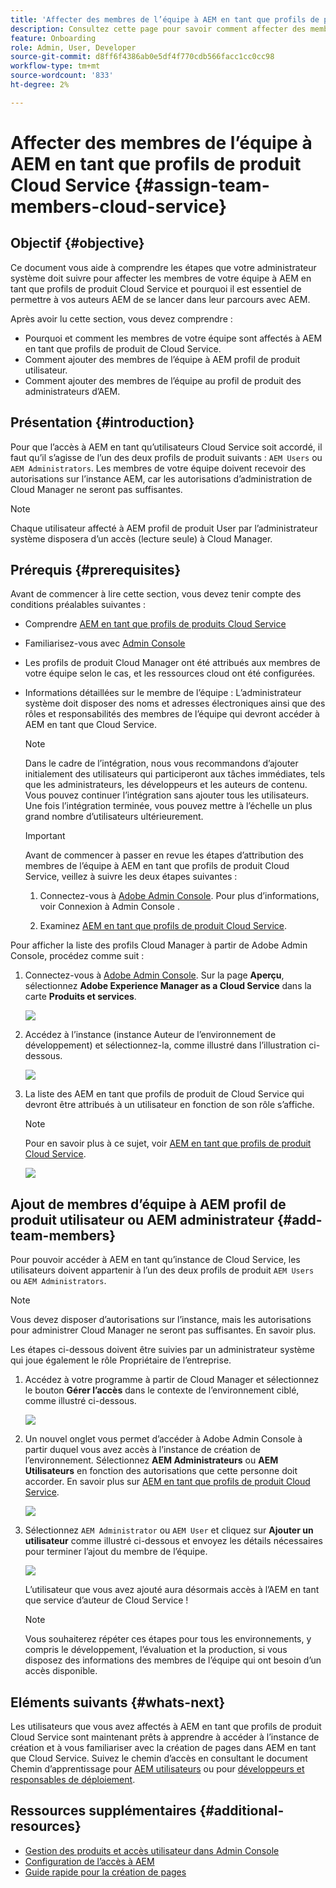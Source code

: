 ```yaml
---
title: 'Affecter des membres de l’équipe à AEM en tant que profils de produit Cloud Service '
description: Consultez cette page pour savoir comment affecter des membres de l’équipe à AEM en tant que profils de produit Cloud Service
feature: Onboarding
role: Admin, User, Developer
source-git-commit: d8ff6f4386ab0e5df4f770cdb566facc1cc0cc98
workflow-type: tm+mt
source-wordcount: '833'
ht-degree: 2%

---
```



# Affecter des membres de l’équipe à AEM en tant que profils de produit Cloud Service {#assign-team-members-cloud-service}

## Objectif {#objective}

Ce document vous aide à comprendre les étapes que votre administrateur système doit suivre pour affecter les membres de votre équipe à AEM en tant que profils de produit Cloud Service et pourquoi il est essentiel de permettre à vos auteurs AEM de se lancer dans leur parcours avec AEM.

Après avoir lu cette section, vous devez comprendre :

* Pourquoi et comment les membres de votre équipe sont affectés à AEM en tant que profils de produit de Cloud Service.
* Comment ajouter des membres de l’équipe à AEM profil de produit utilisateur.
* Comment ajouter des membres de l’équipe au profil de produit des administrateurs d’AEM.


## Présentation {#introduction}

Pour que l’accès à AEM en tant qu’utilisateurs Cloud Service soit accordé, il faut qu’il s’agisse de l’un des deux profils de produit suivants :  `AEM Users` ou `AEM Administrators`. Les membres de votre équipe doivent recevoir des autorisations sur l’instance AEM, car les autorisations d’administration de Cloud Manager ne seront pas suffisantes.

>[!NOTE]
>Chaque utilisateur affecté à AEM profil de produit User par l’administrateur système disposera d’un accès (lecture seule) à Cloud Manager.

## Prérequis {#prerequisites}

Avant de commencer à lire cette section, vous devez tenir compte des conditions préalables suivantes :

* Comprendre [AEM en tant que profils de produits Cloud Service](https://experienceleague.adobe.com/docs/experience-manager-cloud-service/onboarding/onboarding-concepts/aem-cs-team-product-profiles.html?lang=en#aem-product-profiles)
* Familiarisez-vous avec [Admin Console](https://experienceleague.adobe.com/docs/experience-manager-cloud-service/onboarding/onboarding-concepts/admin-console.html?lang=en)
* Les profils de produit Cloud Manager ont été attribués aux membres de votre équipe selon le cas, et les ressources cloud ont été configurées.
* Informations détaillées sur le membre de l’équipe : L’administrateur système doit disposer des noms et adresses électroniques ainsi que des rôles et responsabilités des membres de l’équipe qui devront accéder à AEM en tant que Cloud Service.

   >[!NOTE]
   >Dans le cadre de l’intégration, nous vous recommandons d’ajouter initialement des utilisateurs qui participeront aux tâches immédiates, tels que les administrateurs, les développeurs et les auteurs de contenu. Vous pouvez continuer l’intégration sans ajouter tous les utilisateurs. Une fois l’intégration terminée, vous pouvez mettre à l’échelle un plus grand nombre d’utilisateurs ultérieurement.


   >[!IMPORTANT]
   >Avant de commencer à passer en revue les étapes d’attribution des membres de l’équipe à AEM en tant que profils de produit Cloud Service, veillez à suivre les deux étapes suivantes :
   >
   >1. Connectez-vous à [Adobe Admin Console](https://experienceleague.adobe.com/docs/experience-manager-cloud-service/onboarding/onboarding-concepts/admin-console.html?lang=en). Pour plus d’informations, voir Connexion à Admin Console .
   >
   >1. Examinez [AEM en tant que profils de produit Cloud Service](https://experienceleague.adobe.com/docs/experience-manager-cloud-service/onboarding/onboarding-concepts/aem-cs-team-product-profiles.html?lang=en#aem-product-profiles).


Pour afficher la liste des profils Cloud Manager à partir de Adobe Admin Console, procédez comme suit :

1. Connectez-vous à [Adobe Admin Console](https://adminconsole.adobe.com/). Sur la page **Aperçu**, sélectionnez **Adobe Experience Manager as a Cloud Service** dans la carte **Produits et services**.

   ![](/help/journey-onboarding/assets/assign-team1.png)

1. Accédez à l’instance (instance Auteur de l’environnement de développement) et sélectionnez-la, comme illustré dans l’illustration ci-dessous.

   ![](/help/journey-onboarding/assets/cloud-profiles-1.png)


1. La liste des AEM en tant que profils de produit de Cloud Service qui devront être attribués à un utilisateur en fonction de son rôle s’affiche.

   >[!NOTE]
   >Pour en savoir plus à ce sujet, voir [AEM en tant que profils de produit Cloud Service](https://experienceleague.adobe.com/docs/experience-manager-cloud-service/onboarding/onboarding-concepts/aem-cs-team-product-profiles.html?lang=en#aem-product-profiles).

   ![](/help/journey-onboarding/assets/cloud-profiles-2.png)


## Ajout de membres d’équipe à AEM profil de produit utilisateur ou AEM administrateur {#add-team-members}

Pour pouvoir accéder à AEM en tant qu’instance de Cloud Service, les utilisateurs doivent appartenir à l’un des deux profils de produit `AEM Users` ou `AEM Administrators`.

>[!NOTE]
>Vous devez disposer d’autorisations sur l’instance, mais les autorisations pour administrer Cloud Manager ne seront pas suffisantes. En savoir plus.

Les étapes ci-dessous doivent être suivies par un administrateur système qui joue également le rôle Propriétaire de l’entreprise.

1. Accédez à votre programme à partir de Cloud Manager et sélectionnez le bouton **Gérer l’accès** dans le contexte de l’environnement ciblé, comme illustré ci-dessous.

   ![](/help/journey-onboarding/assets/add-team1.png)

1. Un nouvel onglet vous permet d’accéder à Adobe Admin Console à partir duquel vous avez accès à l’instance de création de l’environnement. Sélectionnez **AEM Administrateurs** ou **AEM Utilisateurs** en fonction des autorisations que cette personne doit accorder. En savoir plus sur [AEM en tant que profils de produit Cloud Service](https://experienceleague.adobe.com/docs/experience-manager-cloud-service/onboarding/onboarding-concepts/aem-cs-team-product-profiles.html?lang=en#aem-product-profiles).

   ![](/help/journey-onboarding/assets/add-team2.png)

1. Sélectionnez `AEM Administrator` ou `AEM User` et cliquez sur **Ajouter un utilisateur** comme illustré ci-dessous et envoyez les détails nécessaires pour terminer l’ajout du membre de l’équipe.

   ![](/help/journey-onboarding/assets/add-team3.png)

   L’utilisateur que vous avez ajouté aura désormais accès à l’AEM en tant que service d’auteur de Cloud Service !

   >[!NOTE]
   >Vous souhaiterez répéter ces étapes pour tous les environnements, y compris le développement, l’évaluation et la production, si vous disposez des informations des membres de l’équipe qui ont besoin d’un accès disponible.


## Eléments suivants {#whats-next}

Les utilisateurs que vous avez affectés à AEM en tant que profils de produit Cloud Service sont maintenant prêts à apprendre à accéder à l’instance de création et à vous familiariser avec la création de pages dans AEM en tant que Cloud Service. Suivez le chemin d’accès en consultant le document Chemin d’apprentissage pour [AEM utilisateurs](/help/journey-onboarding/sysadmin/learning-path-aem-users.md) ou pour [développeurs et responsables de déploiement](/help/journey-onboarding/sysadmin/learning-path-developers-deploymentmanagers.md).

## Ressources supplémentaires {#additional-resources}

* [Gestion des produits et accès utilisateur dans Admin Console](https://experienceleague.adobe.com/docs/experience-manager-cloud-service/security/ims-support.html?lang=en#managing-products-and-user-access-in-admin-console)
* [Configuration de l’accès à AEM](https://experienceleague.adobe.com/docs/experience-manager-learn/cloud-service/accessing/walk-through.html?lang=en)
* [Guide rapide pour la création de pages](https://experienceleague.adobe.com/docs/experience-manager-cloud-service/sites/authoring/getting-started/quick-start.html?lang=en)